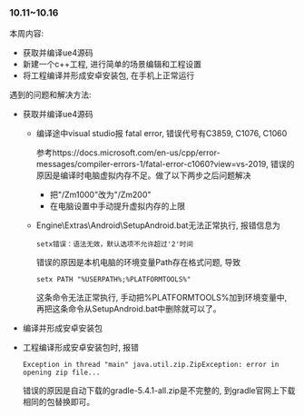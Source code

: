 ### 10.11~10.16

本周内容: 

*  获取并编译ue4源码
*  新建一个c++工程, 进行简单的场景编辑和工程设置
*  将工程编译并形成安卓安装包, 在手机上正常运行

遇到的问题和解决方法: 

* 获取并编译ue4源码

  * 编译途中visual studio报 fatal error, 错误代号有C3859, C1076, C1060

    参考https://docs.microsoft.com/en-us/cpp/error-messages/compiler-errors-1/fatal-error-c1060?view=vs-2019, 错误的原因是编译时电脑虚拟内存不足。做了以下两步之后问题解决

    *  把"/Zm1000"改为"/Zm200"
    *  在电脑设置中手动提升虚拟内存的上限

  * Engine\Extras\Android\SetupAndroid.bat无法正常执行, 报错信息为

    ```shell
    setx错误：语法无效，默认选项不允许超过'2'时间
    ```

     错误的原因是本机电脑的环境变量Path存在格式问题, 导致

    ```shell 
    setx PATH "%USERPATH%;%PLATFORMTOOLS%"
    ```

    这条命令无法正常执行, 手动把%PLATFORMTOOLS%加到环境变量中, 再把这条命令从SetupAndroid.bat中删除就可以了。

*  编译并形成安卓安装包

  * 工程编译形成安卓安装包时, 报错

    ```shell
    Exception in thread "main" java.util.zip.ZipException: error in opening zip file...
    ```

    错误的原因是自动下载的gradle-5.4.1-all.zip是不完整的, 到gradle官网上下载相同的包替换即可。